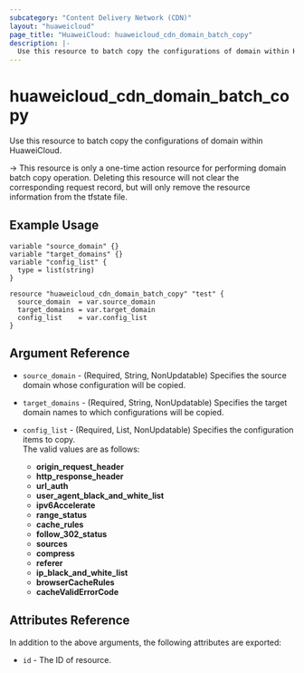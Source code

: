 ```yaml
---
subcategory: "Content Delivery Network (CDN)"
layout: "huaweicloud"
page_title: "HuaweiCloud: huaweicloud_cdn_domain_batch_copy"
description: |-
  Use this resource to batch copy the configurations of domain within HuaweiCloud.
---
```


# huaweicloud_cdn_domain_batch_copy

Use this resource to batch copy the configurations of domain within HuaweiCloud.

-> This resource is only a one-time action resource for performing domain batch copy operation. Deleting this resource
   will not clear the corresponding request record, but will only remove the resource information from the tfstate
   file.

## Example Usage

```hcl
variable "source_domain" {}
variable "target_domains" {}
variable "config_list" {
  type = list(string)
}

resource "huaweicloud_cdn_domain_batch_copy" "test" {
  source_domain  = var.source_domain
  target_domains = var.target_domain
  config_list    = var.config_list
}
```

## Argument Reference

* `source_domain` - (Required, String, NonUpdatable) Specifies the source domain whose configuration will be copied.

* `target_domains` - (Required, String, NonUpdatable) Specifies the target domain names to which configurations will be
  copied.

* `config_list` - (Required, List, NonUpdatable) Specifies the configuration items to copy.  
  The valid values are as follows:
  + **origin_request_header**
  + **http_response_header**
  + **url_auth**
  + **user_agent_black_and_white_list**
  + **ipv6Accelerate**
  + **range_status**
  + **cache_rules**
  + **follow_302_status**
  + **sources**
  + **compress**
  + **referer**
  + **ip_black_and_white_list**
  + **browserCacheRules**
  + **cacheValidErrorCode**

## Attributes Reference

In addition to the above arguments, the following attributes are exported:

* `id` - The ID of resource.
